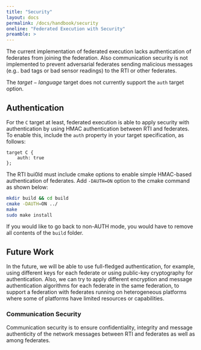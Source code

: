 ```yaml
---
title: "Security"
layout: docs
permalink: /docs/handbook/security
oneline: "Federated Execution with Security"
preamble: >
---
```


The current implementation of federated execution lacks authentication of federates from joining the federation. Also communication security is not implemented to prevent adversarial federates sending malicious messages (e.g.. bad tags or bad sensor readings) to the RTI or other federates.

<div class="lf-cpp lf-py lf-ts lf-rs">

The $target-language$ target does not currently support the `auth` target option.

</div>

<div class="lf-c">

## Authentication

For the `C` target at least, federated execution is able to apply security with authentication by using HMAC authentication between RTI and federates. To enable this, include the `auth` property in your target specification, as follows:

```lf-c
target C {
    auth: true
};
```

The RTI bui0ld must include cmake options to enable simple HMAC-based authentication of federates. Add `-DAUTH=ON` option to the cmake command as shown below:

```bash
mkdir build && cd build
cmake -DAUTH=ON ../
make
sudo make install
```

If you would like to go back to non-AUTH mode, you would have to remove all contents of the `build` folder.

## Future Work

In the future, we will be able to use full-fledged authentication, for example, using different keys for each federate or using public-key cryptography for authentication. Also, we can try to apply different encryption and message authentication algorithms for each federate in the same federation, to support a federation with federates running on heterogeneous platforms where some of platforms have limited resources or capabilities.

### Communication Security

Communication security is to ensure confidentiality, integrity and message authenticity of the network messages between RTI and federates as well as among federates.




</div>